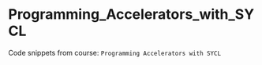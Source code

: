 # Programming_Accelerators_with_SYCL
Code snippets from course: `Programming Accelerators with SYCL`
